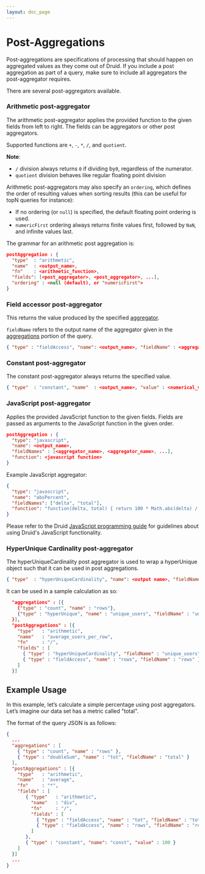 ```yaml
---
layout: doc_page
---
```

# Post-Aggregations
Post-aggregations are specifications of processing that should happen on aggregated values as they come out of Druid. If you include a post aggregation as part of a query, make sure to include all aggregators the post-aggregator requires.

There are several post-aggregators available.

### Arithmetic post-aggregator

The arithmetic post-aggregator applies the provided function to the given
fields from left to right. The fields can be aggregators or other post aggregators.

Supported functions are `+`, `-`, `*`, `/`, and `quotient`.

**Note**:

* `/` division always returns `0` if dividing by`0`, regardless of the numerator.
* `quotient` division behaves like regular floating point division

Arithmetic post-aggregators may also specify an `ordering`, which defines the order
of resulting values when sorting results (this can be useful for topN queries for instance):

- If no ordering (or `null`) is specified, the default floating point ordering is used.
- `numericFirst` ordering always returns finite values first, followed by `NaN`, and infinite values last.

The grammar for an arithmetic post aggregation is:

```json
postAggregation : {
  "type"  : "arithmetic",
  "name"  : <output_name>,
  "fn"    : <arithmetic_function>,
  "fields": [<post_aggregator>, <post_aggregator>, ...],
  "ordering" : <null (default), or "numericFirst">
}
```

### Field accessor post-aggregator

This returns the value produced by the specified [aggregator](../querying/aggregations.html).

`fieldName` refers to the output name of the aggregator given in the [aggregations](../querying/aggregations.html) portion of the query.

```json
{ "type" : "fieldAccess", "name": <output_name>, "fieldName" : <aggregator_name> }
```

### Constant post-aggregator

The constant post-aggregator always returns the specified value.

```json
{ "type"  : "constant", "name"  : <output_name>, "value" : <numerical_value> }
```

### JavaScript post-aggregator

Applies the provided JavaScript function to the given fields. Fields are passed as arguments to the JavaScript function in the given order.

```json
postAggregation : {
  "type": "javascript",
  "name": <output_name>,
  "fieldNames" : [<aggregator_name>, <aggregator_name>, ...],
  "function": <javascript function>
}
```

Example JavaScript aggregator:

```json
{
  "type": "javascript",
  "name": "absPercent",
  "fieldNames": ["delta", "total"],
  "function": "function(delta, total) { return 100 * Math.abs(delta) / total; }"
}
```

<div class="note info">
Please refer to the Druid <a href="../development/javascript.html">JavaScript programming guide</a> for guidelines
about using Druid's JavaScript functionality.
</div>

### HyperUnique Cardinality post-aggregator

The hyperUniqueCardinality post aggregator is used to wrap a hyperUnique object such that it can be used in post aggregations.

```json
{ "type"  : "hyperUniqueCardinality", "name": <output name>, "fieldName"  : <the name field value of the hyperUnique aggregator>}
```

It can be used in a sample calculation as so:

```json
  "aggregations" : [{
    {"type" : "count", "name" : "rows"},
    {"type" : "hyperUnique", "name" : "unique_users", "fieldName" : "uniques"}
  }],
  "postAggregations" : [{
    "type"   : "arithmetic",
    "name"   : "average_users_per_row",
    "fn"     : "/",
    "fields" : [
      { "type" : "hyperUniqueCardinality", "fieldName" : "unique_users" },
      { "type" : "fieldAccess", "name" : "rows", "fieldName" : "rows" }
    ]
  }]
```

## Example Usage

In this example, let’s calculate a simple percentage using post aggregators. Let’s imagine our data set has a metric called "total".

The format of the query JSON is as follows:

```json
{
  ...
  "aggregations" : [
    { "type" : "count", "name" : "rows" },
    { "type" : "doubleSum", "name" : "tot", "fieldName" : "total" }
  ],
  "postAggregations" : [{
    "type"   : "arithmetic",
    "name"   : "average",
    "fn"     : "*",
    "fields" : [
       { "type"   : "arithmetic",
         "name"   : "div",
         "fn"     : "/",
         "fields" : [
           { "type" : "fieldAccess", "name" : "tot", "fieldName" : "tot" },
           { "type" : "fieldAccess", "name" : "rows", "fieldName" : "rows" }
         ]
       },
       { "type" : "constant", "name": "const", "value" : 100 }
    ]
  }]
  ...
}
```
